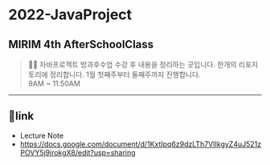 # 2022-JavaProject
## MIRIM 4th AfterSchoolClass
> 👩‍💻 자바프로젝트 방과후수업 수강 후 내용을 정리하는 곳입니다. 
> 한개의 리포지토리에 정리합니다. 
> 1월 첫째주부터 둘째주까지 진행합니다.  
> 9AM ~ 11:50AM  

---------------

## 📃link
* Lecture Note
* https://docs.google.com/document/d/1KxtIpq6z9dzLTh7VIIkgyZ4uJ521zPOVY5j9jrokgX8/edit?usp=sharing
